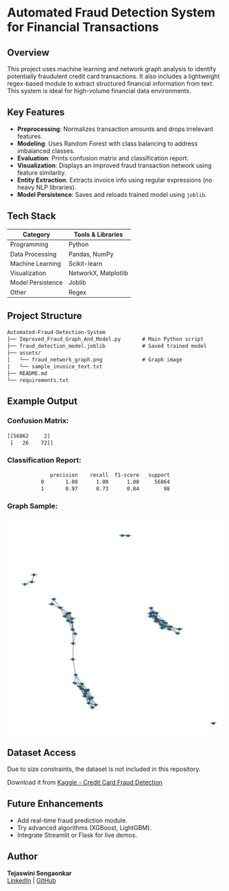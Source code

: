 # Automated Fraud Detection System for Financial Transactions

## Overview
This project uses machine learning and network graph analysis to identify potentially fraudulent credit card transactions. It also includes a lightweight regex-based module to extract structured financial information from text. This system is ideal for high-volume financial data environments.

## Key Features
- **Preprocessing**: Normalizes transaction amounts and drops irrelevant features.
- **Modeling**: Uses Random Forest with class balancing to address imbalanced classes.
- **Evaluation**: Prints confusion matrix and classification report.
- **Visualization**: Displays an improved fraud transaction network using feature similarity.
- **Entity Extraction**: Extracts invoice info using regular expressions (no heavy NLP libraries).
- **Model Persistence**: Saves and reloads trained model using `joblib`.

## Tech Stack

| Category           | Tools & Libraries         |
|--------------------|--------------------------|
| Programming        | Python                   |
| Data Processing    | Pandas, NumPy            |
| Machine Learning   | Scikit-learn             |
| Visualization      | NetworkX, Matplotlib     |
| Model Persistence  | Joblib                   |
| Other              | Regex                    |

## Project Structure
```
Automated-Fraud-Detection-System
├── Improved_Fraud_Graph_And_Model.py       # Main Python script
├── fraud_detection_model.joblib            # Saved trained model
├── assets/
│   └── fraud_network_graph.png             # Graph image 
|   └── sample_invoice_text.txt
├── README.md
└── requirements.txt
```

## Example Output

### Confusion Matrix:
```
[[56862     2]
 [   26    72]]
```

### Classification Report:
```
              precision    recall  f1-score   support
           0       1.00      1.00      1.00     56864
           1       0.97      0.73      0.84        98
```

### Graph Sample:
![Fraud Network](assets/fraud_network_graph.png)

## Dataset Access
Due to size constraints, the dataset is not included in this repository.

Download it from [Kaggle - Credit Card Fraud Detection](https://www.kaggle.com/datasets/mlg-ulb/creditcardfraud)  

## Future Enhancements
- Add real-time fraud prediction module.
- Try advanced algorithms (XGBoost, LightGBM).
- Integrate Streamlit or Flask for live demos.

## Author
**Tejaswini Sengaonkar**  
[LinkedIn](https://www.linkedin.com/in/tejaswini-sengaonkar) | [GitHub](https://github.com/tsen057)
